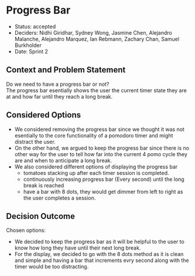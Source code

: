 # Progress Bar
- Status: accepted
- Deciders: Nidhi Giridhar, Sydney Wong, Jasmine Chen, Alejandro Malanche, Alejandro Marquez, Ian Rebmann, Zachary Chan, Samuel Burkholder
- Date: Sprint 2
## Context and Problem Statement
Do we need to have a progress bar or not?  
The progress bar esentially shows the user the current timer state they are at and how far until they reach a long break. 

## Considered Options
- We considered removing the progress bar since we thought it was not esentially to the core functionality of a pomodoro timer and might distract the user. 
- On the other hand, we argued to keep the progress bar since there is no other way for the user to tell how far into the current 4 pomo cycle they are and when to anticipate a long break.
- We also considered different options of displaying the progress bar
  - tomatoes stacking up after each timer session is completed. 
  - continuously increasing progress bar (Every second) until the long break is reached 
  - have a bar with 8 dots, they would get dimmer from left to right as the user completes a session. 

## Decision Outcome
Chosen options:
- We decided to keep the progress bar as it will be helpful to the user to know how long they have until their next long break. 
- For the display, we decided to go with the 8 dots method as it is clean and simple and having a bar that increments evry second along with the timer would be too distracting. 
